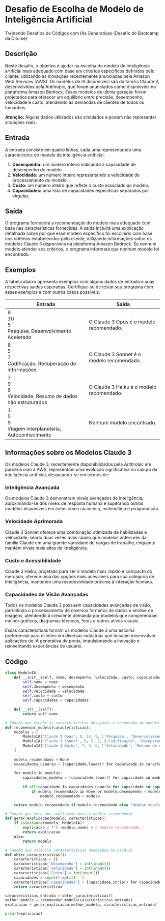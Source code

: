 # Desafio de Escolha de Modelo de Inteligência Artificial

Treinando Desafios de Códigos com IAs Generativas (Desafio do Bootcamp da Dio.me)

## Descrição
Neste desafio, o objetivo é ajudar na escolha do modelo de inteligência artificial mais adequado com base em critérios específicos definidos pelo cliente, utilizando as inovações recentemente anunciadas pela Amazon Web Services (AWS). Os modelos de IA disponíveis são da família Claude 3, desenvolvidos pela Anthropic, que foram anunciados como disponíveis na plataforma Amazon Bedrock. Esses modelos de última geração foram projetados para oferecer um equilíbrio entre precisão, desempenho, velocidade e custo, atendendo às demandas de clientes de todos os tamanhos.

**Atenção:**
Alguns dados utilizados são simulados e podem não representar situações reais.

## Entrada
A entrada consiste em quatro linhas, cada uma representando uma característica do modelo de inteligência artificial:

1. **Desempenho:** um número inteiro indicando a capacidade de desempenho do modelo.
2. **Velocidade:** um número inteiro representando a velocidade de processamento do modelo.
3. **Custo:** um número inteiro que reflete o custo associado ao modelo.
4. **Capacidades:** uma lista de capacidades específicas separadas por vírgulas.

## Saída
O programa fornecerá a recomendação do modelo mais adequado com base nas características fornecidas. A saída incluirá uma explicação detalhada sobre por que esse modelo específico foi escolhido com base nos critérios estabelecidos pelo cliente, utilizando informações sobre os modelos Claude 3 disponíveis na plataforma Amazon Bedrock. Se nenhum modelo atender aos critérios, o programa informará que nenhum modelo foi encontrado.

## Exemplos

A tabela abaixo apresenta exemplos com alguns dados de entrada e suas respectivas saídas esperadas. Certifique-se de testar seu programa com esses exemplos e com outros casos possíveis.

| Entrada | Saída |
| ------- | ----- |
| 9<br>10<br>5<br>Pesquisa, Desenvolvimento Acelerado | O Claude 3 Opus é o modelo recomendado. |
| 8<br>5<br>7<br>Codificação, Recuperação de informações | O Claude 3 Sonnet é o modelo recomendado. |
| 7<br>9<br>6<br>Velocidade, Resumo de dados não estruturados | O Claude 3 Haiku é o modelo recomendado. |
| 1<br>5<br>9<br>Viagem interplanetária, Autoconhecimento | Nenhum modelo encontrado. |

## Informações sobre os Modelos Claude 3

Os modelos Claude 3, recentemente disponibilizados pela Anthropic em parceria com a AWS, representam uma evolução significativa no campo da inteligência artificial, destacando-se em termos de:

### Inteligência Avançada
Os modelos Claude 3 demonstram níveis avançados de inteligência, aproximando-se dos níveis de resposta humana e superando outros modelos disponíveis em áreas como raciocínio, matemática e programação.

### Velocidade Aprimorada
Claude 3 Sonnet oferece uma combinação otimizada de habilidades e velocidade, sendo duas vezes mais rápido que modelos anteriores da família Claude em uma grande variedade de cargas de trabalho, enquanto mantém níveis mais altos de inteligência.

### Custo e Acessibilidade
Claude 3 Haiku, projetado para ser o modelo mais rápido e compacto do mercado, oferece uma das opções mais acessíveis para sua categoria de inteligência, mantendo uma responsividade próxima à interação humana.

### Capacidades de Visão Avançadas
Todos os modelos Claude 3 possuem capacidades avançadas de visão, permitindo o processamento de diversos formatos de dados e análise de imagens, atendendo à crescente demanda por modelos que compreendam melhor gráficos, diagramas técnicos, fotos e outros ativos visuais.

Essas características tornam os modelos Claude 3 uma escolha preferencial para clientes em diversas indústrias que buscam desenvolver aplicações de IA generativa de ponta, impulsionando a inovação e reinventando experiências de usuário.

## Código

```python
class ModeloIA:
    def __init__(self, nome, desempenho, velocidade, custo, capacidades):
        self.nome = nome
        self.desempenho = desempenho
        self.velocidade = velocidade
        self.custo = custo
        self.capacidades = capacidades
    
    def __str__(self):
        return self.nome

# Função que recebe as características desejadas e recomenda um modelo de IA com base nelas
def recomendar_modelo(caracteristicas):
    modelos = [
        ModeloIA('Claude 3 Opus', 9, 10, 5, ['Pesquisa', 'Desenvolvimento Acelerado']),
        ModeloIA('Claude 3 Sonnet', 8, 5, 7, ['Codificação', 'Recuperação de informações']),
        ModeloIA('Claude 3 Haiku', 7, 9, 6, ['Velocidade', 'Resumo de dados não estruturados'])
    ]
    
    modelo_recomendado = None
    capacidades_usuario = [capacidade.lower() for capacidade in caracteristicas['Capacidades']]
    
    for modelo in modelos:
        capacidades_modelo = [capacidade.lower() for capacidade in modelo.capacidades]
        
        if all(capacidade in capacidades_usuario for capacidade in capacidades_modelo):
            if modelo_recomendado is None or modelo.desempenho > modelo_recomendado.desempenho:
                modelo_recomendado = modelo

    return modelo_recomendado if modelo_recomendado else "Nenhum modelo encontrado."

# Função que gera uma explicação para o modelo recomendado
def gerar_explicacao(modelo, caracteristicas):
    if isinstance(modelo, ModeloIA):
        explicacao = f"O {modelo.nome} é o modelo recomendado."
        return explicacao
    else:
        return modelo

# Função que solicita características desejadas ao usuário
def obter_caracteristicas():
    caracteristicas = {}
    caracteristicas['Desempenho'] = int(input())
    caracteristicas['Velocidade'] = int(input())
    caracteristicas['Custo'] = int(input())
    capacidades = input().split(',')
    caracteristicas['Capacidades'] = [capacidade.strip() for capacidade in capacidades]
    return caracteristicas

caracteristicas_entrada = obter_caracteristicas()
melhor_modelo = recomendar_modelo(caracteristicas_entrada)
explicacao = gerar_explicacao(melhor_modelo, caracteristicas_entrada)

print(explicacao)
